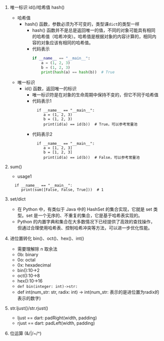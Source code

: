 1. 唯一标识 id()/哈希值 hash()
    - 哈希值
        - hash() 函数，参数必须为不可变的，类型课`dict`的类型一样
            - hash() 函数并不是总是返回唯一的值，不同的对象可能具有相同的哈希值（哈希冲突）。哈希值是根据对象的内容计算的，相同内容的对象应该有相同的哈希值。
            - 代码表示
                ```python
              if __name__ == "__main__":
                    a = (1, 2, 3)
                    b = (1, 2, 3)
                    print(hash(a) == hash(b))  # True
                ```
    - 唯一标识
        - id() 函数，返回唯一的标识
            - 唯一标识符是在对象的生命周期中保持不变的，但它不同于哈希值
            - 代码表示1
              ```
                if __name__ == "__main__":
                   a = (1, 2, 3)
                   b = (1, 2, 3)
                   print(id(a) == id(b))  # True，可以参考常量池
              ```
            - 代码表示2
              ```
                if __name__ == "__main__":
                   a = [1, 2, 3]
                   b = [1, 2, 3]
                   print(id(a) == id(b))  # False，可以参考常量池
              ```
2. sum()
    - usage1
    ```
      if __name__ == "__main__":
         print(sum([False, False, True]))  # 1
     ```
3. set/dict
    - 在 Python 中，有类似于 Java 中的 HashSet 的集合实现，它就是 set 类型。set 是一个无序的、不重复的集合，它是基于哈希表实现的。
    - Python 的内置字典和集合在大多数情况下已经提供了高效的查找操作，但通过合理使用哈希表、控制哈希冲突等方法，可以进一步优化性能。

4. 进位置转化 bin()、oct()、hex()、int()
    - 需要理解除 n 取余法
    - 0b: binary
    - 0o: octal
    - 0x: hexadecimal
    - bin():10->2
    - oct():10->8
    - hex():10->16
    - `def bin(integer: int)->str:`
    - def int(num_str: str, radix: int) -> int(num_str: 表示的是进位置为radix的表示的数字)
5. str.ljust()/str.rjust()
    - ljust == dart: padRight(width, padding)
    - rjust == dart: padLeft(width, padding)
6. 位运算 (&/|/~/^)
